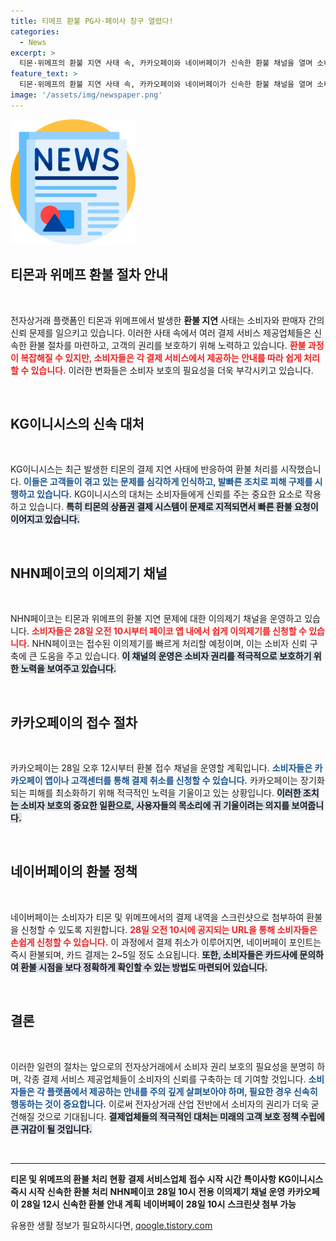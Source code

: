 ```yaml
---
title: 티메프 환불 PG사·페이사 창구 열렸다!
categories:
  - News
excerpt: >
  티몬·위메프의 환불 지연 사태 속, 카카오페이와 네이버페이가 신속한 환불 채널을 열며 소비자 보호에 나선다. 28일부터 접수 가능, 피해를 최소화할 대책이 마련되었다. 지금 확인해보세요!
feature_text: >
  티몬·위메프의 환불 지연 사태 속, 카카오페이와 네이버페이가 신속한 환불 채널을 열며 소비자 보호에 나선다. 28일부터 접수 가능, 피해를 최소화할 대책이 마련되었다. 지금 확인해보세요!
image: '/assets/img/newspaper.png'
---
```


<p><img src="/assets/img/newspaper.png" alt="kimp 속보" /></p>

<h2 data-ke-size="size26">티몬과 위메프 환불 절차 안내</h2>

<p data-ke-size="size16">&nbsp;</p>

<p>전자상거래 플랫폼인 티몬과 위메프에서 발생한 <strong>환불 지연</strong> 사태는 소비자와 판매자 간의 신뢰 문제를 일으키고 있습니다. 이러한 사태 속에서 여러 결제 서비스 제공업체들은 신속한 환불 절차를 마련하고, 고객의 권리를 보호하기 위해 노력하고 있습니다. <b><span style="color: #ee2323;">환불 과정이 복잡해질 수 있지만, 소비자들은 각 결제 서비스에서 제공하는 안내를 따라 쉽게 처리할 수 있습니다.</span></b> 이러한 변화들은 소비자 보호의 필요성을 더욱 부각시키고 있습니다.</p>

<p data-ke-size="size16">&nbsp;</p>

<h2 data-ke-size="size26">KG이니시스의 신속 대처</h2>

<p data-ke-size="size16">&nbsp;</p>

<p>KG이니시스는 최근 발생한 티몬의 결제 지연 사태에 반응하여 환불 처리를 시작했습니다. <b><span style="color: #1a5490;">이들은 고객들이 겪고 있는 문제를 심각하게 인식하고, 발빠른 조치로 피해 구제를 시행하고 있습니다.</span></b> KG이니시스의 대처는 소비자들에게 신뢰를 주는 중요한 요소로 작용하고 있습니다. <b><span style="background-color: #21538527;">특히 티몬의 상품권 결제 시스템이 문제로 지적되면서 빠른 환불 요청이 이어지고 있습니다.</span></b></p>

<p data-ke-size="size16">&nbsp;</p>

<h2 data-ke-size="size26">NHN페이코의 이의제기 채널</h2>

<p data-ke-size="size16">&nbsp;</p>

<p>NHN페이코는 티몬과 위메프의 환불 지연 문제에 대한 이의제기 채널을 운영하고 있습니다. <b><span style="color: #ee2323;">소비자들은 28일 오전 10시부터 페이코 앱 내에서 쉽게 이의제기를 신청할 수 있습니다.</span></b> NHN페이코는 접수된 이의제기를 빠르게 처리할 예정이며, 이는 소비자 신뢰 구축에 큰 도움을 주고 있습니다. <b><span style="background-color: #21538527;">이 채널의 운영은 소비자 권리를 적극적으로 보호하기 위한 노력을 보여주고 있습니다.</span></b></p>

<p data-ke-size="size16">&nbsp;</p>

<h2 data-ke-size="size26">카카오페이의 접수 절차</h2>

<p data-ke-size="size16">&nbsp;</p>

<p>카카오페이는 28일 오후 12시부터 환불 접수 채널을 운영할 계획입니다. <b><span style="color: #1a5490;">소비자들은 카카오페이 앱이나 고객센터를 통해 결제 취소를 신청할 수 있습니다.</span></b> 카카오페이는 장기화되는 피해를 최소화하기 위해 적극적인 노력을 기울이고 있는 상황입니다. <b><span style="background-color: #21538527;">이러한 조치는 소비자 보호의 중요한 일환으로, 사용자들의 목소리에 귀 기울이려는 의지를 보여줍니다.</span></b></p>

<p data-ke-size="size16">&nbsp;</p>

<h2 data-ke-size="size26">네이버페이의 환불 정책</h2>

<p data-ke-size="size16">&nbsp;</p>

<p>네이버페이는 소비자가 티몬 및 위메프에서의 결제 내역을 스크린샷으로 첨부하여 환불을 신청할 수 있도록 지원합니다. <b><span style="color: #ee2323;">28일 오전 10시에 공지되는 URL을 통해 소비자들은 손쉽게 신청할 수 있습니다.</span></b> 이 과정에서 결제 취소가 이루어지면, 네이버페이 포인트는 즉시 환불되며, 카드 결제는 2~5일 정도 소요됩니다. <b><span style="background-color: #21538527;">또한, 소비자들은 카드사에 문의하여 환불 시점을 보다 정확하게 확인할 수 있는 방법도 마련되어 있습니다.</span></b></p>

<p data-ke-size="size16">&nbsp;</p>

<h2 data-ke-size="size26">결론</h2>

<p data-ke-size="size16">&nbsp;</p>

<p>이러한 일련의 절차는 앞으로의 전자상거래에서 소비자 권리 보호의 필요성을 분명히 하며, 각종 결제 서비스 제공업체들이 소비자의 신뢰를 구축하는 데 기여할 것입니다. <b><span style="color: #1a5490;">소비자들은 각 플랫폼에서 제공하는 안내를 주의 깊게 살펴보아야 하며, 필요한 경우 신속히 행동하는 것이 중요합니다.</span></b> 이로써 전자상거래 산업 전반에서 소비자의 권리가 더욱 굳건해질 것으로 기대됩니다. <b><span style="background-color: #21538527;">결제업체들의 적극적인 대처는 미래의 고객 보호 정책 수립에 큰 귀감이 될 것입니다.</span></b></p>

<p data-ke-size="size16">&nbsp;</p>

<hr />

<p><tr>
    <td style="text-align: center; height: 17px;"><b>티몬 및 위메프의 환불 처리 현황</b></td>
</tr>
<tr>
    <td style="text-align: center; height: 17px;"><b>결제 서비스업체</b></td>
    <td style="text-align: center; height: 17px;"><b>접수 시작 시간</b></td>
    <td style="text-align: center; height: 17px;"><b>특이사항</b></td>
</tr>
<tr>
    <td style="text-align: center; height: 17px;"><b>KG이니시스</b></td>
    <td style="text-align: center; height: 17px;"><b>즉시 시작</b></td>
    <td style="text-align: center; height: 17px;"><b>신속한 환불 처리</b></td>
</tr>
<tr>
    <td style="text-align: center; height: 17px;"><b>NHN페이코</b></td>
    <td style="text-align: center; height: 17px;"><b>28일 10시</b></td>
    <td style="text-align: center; height: 17px;"><b>전용 이의제기 채널 운영</b></td>
</tr>
<tr>
    <td style="text-align: center; height: 17px;"><b>카카오페이</b></td>
    <td style="text-align: center; height: 17px;"><b>28일 12시</b></td>
    <td style="text-align: center; height: 17px;"><b>신속한 환불 안내 계획</b></td>
</tr>
<tr>
    <td style="text-align: center; height: 17px;"><b>네이버페이</b></td>
    <td style="text-align: center; height: 17px;"><b>28일 10시</b></td>
    <td style="text-align: center; height: 17px;"><b>스크린샷 첨부 가능</b></td>
</tr></p>
유용한 생활 정보가 필요하시다면, <a href="https://qoogle.tistory.com" rel="dofollow">qoogle.tistory.com</a>



